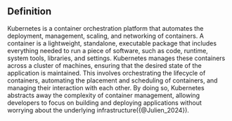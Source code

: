 ## Definition

Kubernetes is a container orchestration platform that automates the deployment, management, scaling, and networking of containers. A container is a lightweight, standalone, executable package that includes everything needed to run a piece of software, such as code, runtime, system tools, libraries, and settings. Kubernetes manages these containers across a cluster of machines, ensuring that the desired state of the application is maintained. This involves orchestrating the lifecycle of containers, automating the placement and scheduling of containers, and managing their interaction with each other. By doing so, Kubernetes abstracts away the complexity of container management, allowing developers to focus on building and deploying applications without worrying about the underlying infrastructure({@Julien_2024}).